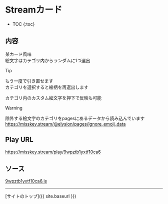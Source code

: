 # Streamカード

* TOC
{:toc}

## 内容
某カード風味  
絵文字はカテゴリ内からランダムに1つ選出

> [!TIP]
> もう一度で引き直せます  
> カテゴリを選択すると絵柄を再選出します
> 
> カテゴリ内のカスタム絵文字を押下で反映も可能

> [!WARNING]
> 除外する絵文字のカテゴリをpagesにあるデータから読み込んでいます
> https://misskey.stream/@elysion/pages/ignore_emoji_data

## Play URL

https://misskey.stream/play/9wpztb1yxtf10ca6

## ソース

[9wpztb1yxtf10ca6.is](./../../src/stream/9wpztb1yxtf10ca6.is)

----

[サイトのトップ]({{ site.baseurl }})
